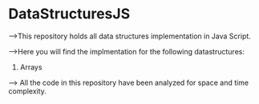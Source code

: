 # DataStructuresJS
-->This repository holds all data structures implementation in Java Script.

-->Here you will find the implmentation for the following datastructures:

1) Arrays

--> All the code in this repository have been analyzed for space and time complexity.
